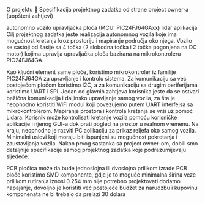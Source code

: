 O projektu 🚗
Specifikacija projektnog zadatka od strane project owner-a (uopšteni zahtjevi)

autonomno vozilo
upravljačka ploča (MCU: PIC24FJ64GAxx)
lidar
aplikacija
Cilj projektnog zadatka jeste realizacija autonomnog vozila koje ima mogućnost kretanja kroz prostoriju i mapiranje područja oko njega. Vozilo se sastoji od šasije sa 4 točka (2 slobodna točka i 2 točka pogonjena na DC motor) kojima upravlja upravljačka ploča bazirana na mikrokontroleru PIC24FJ64GA.

Kao ključni element same ploče, koristimo mikrokontroler iz familije PIC24FJ64GA za upravljanje i kontrolu sistema. Za komunikaciju sa već postojećom pločom koristimo I2C, a za komunikaciju sa drugim periferijama koristimo UART i SPI. Jedan od glavnih zahtjeva korisnika jeste da se ostvari bežična komunikacija i daljinsko upravljanje samog vozila, za šta je neophodno koristiti WiFi modul koji povezujemo putem UART interfejsa sa mikrokontrolerom. Mapiranje prostora i kontrola kretanja se vrši uz pomoć Lidara. Korisnik može kontrolisati kretanje vozila pomoću korisničke aplikacije i njenog GUI-a dok prati pogled na prostor u realnom vremenu. Na kraju, neophodno je razviti PC aolikaciju za prikaz reljefa oko samog vozila. Minimalni uslovi koji moraju biti ispunjeni su mogućnost pokretanja i zaustavljanja vozila.
Nakon prvog sastanka sa project owner-om, dobili smo detaljnije specifikacije samog projektnog zadatka koje podrazumijevaju sljedeće:

PCB pločica može da bude jednoslojna ili dvoslojna
prilikom izrade PCB ploče koristimo SMD komponente, gdje je to moguće
minimalna širina veze prilikom rutiranja iznosi 0.254 mm
nije potrebno projektovati dodatno napajanje, dovoljno je koristiti već postojeće
budžet za narudzbu i kupovinu komponenata ne bi trebalo da prelazi 30 dolara
